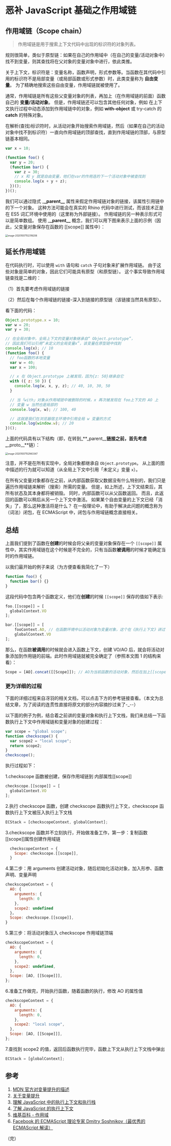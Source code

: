 # 恶补 JavaScript 基础之作用域链

## 作用域链（Scope chain）

> 作用域链是用于搜索上下文代码中出现的标识符的对象列表。

规则很简单，类似于原型链：如果在自己的作用域中（在自己的变量/活动对象中）找不到变量，则其查找将在父对象的变量对象中进行，依此类推。

关于上下文，标识符是：变量名称，函数声明，形式参数等。当函数在其代码中引用的标识符不是局部变量（或局部函数或形式参数）时，此类变量称为 **自由变量**。 为了精确地搜索这些自由变量，作用域链就被使用了。

通常，作用域链是所有这些父变量对象的列表，再加上（在作用域链的前面）函数自己的 **变量/活动对象**。 但是，作用域链还可以包含其他任何对象，例如 在上下文执行过程中动态添加到作用域链中的对象，例如 **with-object** 或 try-catch 的 **catch** 的特殊对象。

在解析(查找)标识符时，从活动对象开始搜索作用域链，然后（如果在自己的活动对象中找不到标识符）一直向作用域链的顶部查找，直到作用域链的顶部，与原型链基本相同。

```javascript
var x = 10;

(function foo() {
  var y = 20;
  (function bar() {
    var z = 30;
    // x 和 y 就是自由变量，他们在var的作用连的下一个活动对象中被查找到
    console.log(x + y + z);
  })();
})();
```

我们可以通过隐式 \_**\_parent\_\_** 属性来假定作用域链对象的链接，该属性引用链中的下一个对象。 这种方法可能会在真实的 Rhino 代码中进行测试，而该技术正是在 ES5 词汇环境中使用的（这里称为外部链接）。 作用域链的另一种表示形式可以是简单数组。 使用 \_**\_parent\_\_** 概念，我们可以用下图来表示上面的示例（因此，父变量对象保存在函数的 [[scope]] 属性中）：

<img src="https://lib.sixtyden.com/typora-image-20201007152316206.png" alt="image-20201007152316206" style="zoom:50%;" />

## 延长作用域链

在代码执行时，可以使用 `with` 语句和 `catch` 子句对象来扩展作用域链。 由于这些对象是简单的对象，因此它们可能具有原型（和原型链）。 这个事实导致作用域链查找是二维的：

（1）首先要考虑作用域链的链接

（2）然后在每个作用域链的链接-深入到链接的原型链（该链接当然具有原型）。

看下面的代码：

```javascript
Object.prototype.x = 10;
var w = 20;
var y = 30;

// 在全局对象中，全局上下文的变量对象继承自“ Object.prototype”，
// 因此我们可以引用“未定义的全局变量x”，该变量在原型链中找到
console.log(x); // 10
(function foo() {
  // foo函数的本地变量
  var w = 40;
  var x = 100;

  // x 在 Object.prototype 上被发现，因为{z: 50}继承自它
  with ({ z: 50 }) {
    console.log(w, x, y, z); // 40, 10, 30, 50
  }

  // 当「with」对象从作用域链中被删除的时候，x 再次被发现在 foo上下文的 AO 上
  // 变量 w 当然也是局部的
  console.log(x, w); // 100, 40

  // 这就是我们在浏览器宿主环境中引用全局 w 变量的方式
  console.log(window.w); // 20
})();
```

上面的代码具有以下结构（即，在转到\_**\_parent\_\_**链接之前，首先考虑\_**\_proto\_\_**链）：

<img src="https://lib.sixtyden.com/typora-image-20201007152943347.png" alt="image-20201007152943347" style="zoom:50%;" />

注意，并不是在所有实现中，全局对象都继承自 `Object.prototype`。 从上面的图中描述的行为就可以知道（从全局上下文中引用「未定义」变量 `x`）。

在所有父变量对象都存在之前，从内部函数获取父数据没有什么特别的，我们只是遍历作用域链来解析（搜索）所需的变量。 但是，如上所述，上下文结束后，其所有状态及其本身都将被销毁。 同时，内部函数可以从父函数返回。 而且，此返回的函数可以稍后从另一个上下文中激活。 如果某个自由变量的上下文已经「消失」了，那么这种激活将是什么？ 在一般理论中，有助于解决此问题的概念称为（词法）闭包，在 ECMAScript 中，闭包与作用域链概念直接相关。

## 总结

上面我们提到了函数在**创建**的时候会将父亲的变量对象保存在一个 `[[scope]]` 属性中，其实作用域链在这个时候是不完全的，只有当函数**被调用**的时候才能确定当时的作用域链。

以我们最开始的例子来说（为方便查看我简化了一下）

```javascript
function foo() {
  function bar() {}
}
```

这段代码中包含两个函数定义，他们在**创建**的时候 `[[scope]]` 保存的值如下表示:

```javascript
foo.[[scope]] = [
  globalContext.VO
];

bar.[[scope]] = [
    fooContext.AO, // 在函数环境中以活动对象为变量对象，这个在《执行上下文》讲过
    globalContext.VO
];
```

那么，在函数**被调用**的时候就会进入函数上下文，创建 VO/AO 后，就会将活动对象添加到作用链的前端。此时作用域链就被完全确定了（参照本文图 1 的结构来看）：

```javascript
Scope = [AO].concat([[Scope]]); // AO为当前函数的活动对象，然后在加上[[scope]]属性保存的父亲们的变量/活动对象
```

### 更为详细的过程

下面的详细过程来自冴羽的相关文档，可以点击下方的参考链接查看。（本文为总结文章，为了阅读的连贯性直接将原文的部分内容摘抄过来了-\_--）

以下面的例子为例，结合着之前讲的变量对象和执行上下文栈，我们来总结一下函数执行上下文中作用域链和变量对象的创建过程：

```javascript
var scope = "global scope";
function checkscope() {
  var scope2 = "local scope";
  return scope2;
}
checkscope();
```

执行过程如下：

1.checkscope 函数被创建，保存作用域链到 内部属性[[scope]]

```javascript
checkscope.[[scope]] = [
  globalContext.VO
];
```

2.执行 checkscope 函数，创建 checkscope 函数执行上下文，checkscope 函数执行上下文被压入执行上下文栈

```javascript
ECStack = [checkscopeContext, globalContext];
```

3.checkscope 函数并不立刻执行，开始做准备工作，第一步：复制函数[[scope]]属性创建作用域链

```javascript
  checkscopeContext = {
    Scope: checkscope.[[scope]],
  }
```

4.第二步：用 arguments 创建活动对象，随后初始化活动对象，加入形参、函数声明、变量声明

```javascript
checkscopeContext = {
  AO: {
    arguments: {
      length: 0
    },
    scope2: undefined
  }，
  Scope: checkscope.[[scope]],
}
```

5.第三步：将活动对象压入 checkscope 作用域链顶端

```javascript
checkscopeContext = {
  AO: {
    arguments: {
      length: 0,
    },
    scope2: undefined,
  },
  Scope: [AO, [[Scope]]],
};
```

6.准备工作做完，开始执行函数，随着函数的执行，修改 AO 的属性值

```javascript
checkscopeContext = {
  AO: {
    arguments: {
      length: 0,
    },
    scope2: "local scope",
  },
  Scope: [AO, [[Scope]]],
};
```

7.查找到 scope2 的值，返回后函数执行完毕，函数上下文从执行上下文栈中弹出

```javascript
ECStack = [globalContext];
```

## 参考

1. [MDN 官方对变量提升的描述](https://developer.mozilla.org/en-US/docs/Web/JavaScript/Guide/Grammar_and_Types#Variable_hoisting)
2. [关于变量提升](https://stackoverflow.com/questions/31219420/are-variables-declared-with-let-or-const-not-hoisted-in-es6#)
3. [理解 JavaScript 中的执行上下文和执行栈](https://juejin.im/post/5ba32171f265da0ab719a6d7)
4. [了解 JavaScript 的执行上下文](https://yanhaijing.com/javascript/2014/04/29/what-is-the-execution-context-in-javascript/)
5. [维基百科 - 作用域](https://zh.wikipedia.org/wiki/作用域)
6. [Facebook 的 ECMAScript 理论专家 Dmitry Soshnikov（最优秀的 ECMAScript 解读）](http://dmitrysoshnikov.com/ecmascript/javascript-the-core/#execution-context-stack)

（完）
